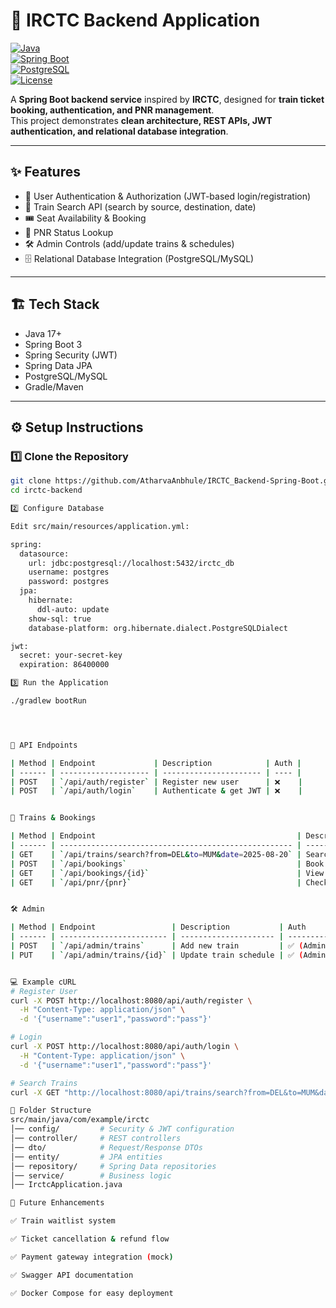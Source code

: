 # 🚆 IRCTC Backend Application

[![Java](https://img.shields.io/badge/Java-17+-blue.svg)](https://www.oracle.com/java/)  
[![Spring Boot](https://img.shields.io/badge/Spring%20Boot-3-green.svg)](https://spring.io/projects/spring-boot)  
[![PostgreSQL](https://img.shields.io/badge/Database-PostgreSQL-blue)](https://www.postgresql.org/)  
[![License](https://img.shields.io/badge/License-MIT-yellow.svg)](LICENSE)  

A **Spring Boot backend service** inspired by **IRCTC**, designed for **train ticket booking, authentication, and PNR management**.  
This project demonstrates **clean architecture, REST APIs, JWT authentication, and relational database integration**.  

---

## ✨ Features
- 🔑 User Authentication & Authorization (JWT-based login/registration)  
- 🚉 Train Search API (search by source, destination, date)  
- 🎟 Seat Availability & Booking  
- 📄 PNR Status Lookup  
- 🛠 Admin Controls (add/update trains & schedules)  
- 🗄 Relational Database Integration (PostgreSQL/MySQL)  

---

## 🏗 Tech Stack
- Java 17+  
- Spring Boot 3  
- Spring Security (JWT)  
- Spring Data JPA  
- PostgreSQL/MySQL  
- Gradle/Maven  

---

## ⚙️ Setup Instructions

### 1️⃣ Clone the Repository
```bash
git clone https://github.com/AtharvaAnbhule/IRCTC_Backend-Spring-Boot.git
cd irctc-backend

2️⃣ Configure Database

Edit src/main/resources/application.yml:

spring:
  datasource:
    url: jdbc:postgresql://localhost:5432/irctc_db
    username: postgres
    password: postgres
  jpa:
    hibernate:
      ddl-auto: update
    show-sql: true
    database-platform: org.hibernate.dialect.PostgreSQLDialect

jwt:
  secret: your-secret-key
  expiration: 86400000

3️⃣ Run the Application

./gradlew bootRun




📡 API Endpoints

| Method | Endpoint             | Description            | Auth |
| ------ | -------------------- | ---------------------- | ---- |
| POST   | `/api/auth/register` | Register new user      | ❌    |
| POST   | `/api/auth/login`    | Authenticate & get JWT | ❌    |


🚆 Trains & Bookings

| Method | Endpoint                                             | Description      | Auth |
| ------ | ---------------------------------------------------- | ---------------- | ---- |
| GET    | `/api/trains/search?from=DEL&to=MUM&date=2025-08-20` | Search trains    | ❌    |
| POST   | `/api/bookings`                                      | Book ticket      | ✅    |
| GET    | `/api/bookings/{id}`                                 | View booking     | ✅    |
| GET    | `/api/pnr/{pnr}`                                     | Check PNR status | ❌    |


🛠 Admin

| Method | Endpoint                 | Description           | Auth      |
| ------ | ------------------------ | --------------------- | --------- |
| POST   | `/api/admin/trains`      | Add new train         | ✅ (Admin) |
| PUT    | `/api/admin/trains/{id}` | Update train schedule | ✅ (Admin) |


💻 Example cURL
# Register User
curl -X POST http://localhost:8080/api/auth/register \
  -H "Content-Type: application/json" \
  -d '{"username":"user1","password":"pass"}'

# Login
curl -X POST http://localhost:8080/api/auth/login \
  -H "Content-Type: application/json" \
  -d '{"username":"user1","password":"pass"}'

# Search Trains
curl -X GET "http://localhost:8080/api/trains/search?from=DEL&to=MUM&date=2025-08-20"

📂 Folder Structure
src/main/java/com/example/irctc
│── config/         # Security & JWT configuration
│── controller/     # REST controllers
│── dto/            # Request/Response DTOs
│── entity/         # JPA entities
│── repository/     # Spring Data repositories
│── service/        # Business logic
│── IrctcApplication.java

🚀 Future Enhancements

✅ Train waitlist system

✅ Ticket cancellation & refund flow

✅ Payment gateway integration (mock)

✅ Swagger API documentation

✅ Docker Compose for easy deployment

